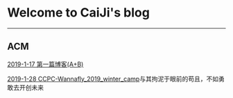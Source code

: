 # Welcome to CaiJi's blog

------------------------
## ACM
[2019-1-17 第一篇博客(A+B)](./Blog/ACM/someproblem/2019-1-17.md)

[2019-1-28 CCPC-Wannafly_2019_winter_camp](./Blog/ACM/ccpc-wannaflay\2019_winter_camp\ccpc-wannafly-2019_winter_camp.md)与其拘泥于眼前的苟且，不如勇敢去开创未来

